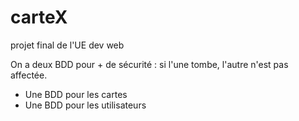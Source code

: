 # carteX
projet final de l'UE dev web


On a deux BDD pour + de sécurité : si l'une tombe, l'autre n'est pas affectée.
- Une BDD pour les cartes
- Une BDD pour les utilisateurs
